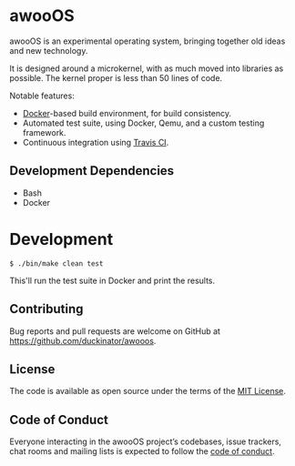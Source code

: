 # awooOS

awooOS is an experimental operating system, bringing together old ideas and
new technology.

It is designed around a microkernel, with as much moved into libraries
as possible. The kernel proper is less than 50 lines of code.

Notable features:

* [Docker](https://docker.com)-based build environment, for build consistency.
* Automated test suite, using Docker, Qemu, and a custom testing framework.
* Continuous integration using [Travis CI](https://travis-ci.org/).

## Development Dependencies

* Bash
* Docker

# Development

    $ ./bin/make clean test

This'll run the test suite in Docker and print the results.

## Contributing

Bug reports and pull requests are welcome on GitHub at
https://github.com/duckinator/awooos.

## License

The code is available as open source under the terms of the [MIT License](https://opensource.org/licenses/MIT).

## Code of Conduct

Everyone interacting in the awooOS project’s codebases, issue trackers, chat rooms and mailing lists is expected to follow the [code of conduct](https://github.com/duckinator/awooos/blob/master/CODE_OF_CONDUCT.md).
